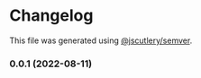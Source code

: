 # Changelog

This file was generated using [@jscutlery/semver](https://github.com/jscutlery/semver).

### 0.0.1 (2022-08-11)
